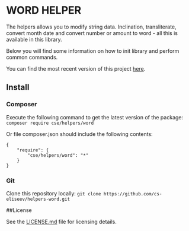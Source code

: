 WORD HELPER
==========

The helpers allows you to modify string data. Inclination, transliterate, convert month date and convert number or amount to word - all this is available in this library.

Below you will find some information on how to init library and perform common commands.

You can find the most recent version of this project [here](https://github.com/cs-eliseev/helpers-word).

## Install

### Composer

Execute the following command to get the latest version of the package:
```composer require cse/helpers/word```

Or file composer.json should include the following contents:
```
{
    "require": {
        "cse/helpers/word": "*"
    }
}
```

### Git

Clone this repository locally:
```git clone https://github.com/cs-eliseev/helpers-word.git```


##License

See the [LICENSE.md](https://github.com/cs-eliseev/helpers-word/blob/master/LICENSE.md) file for licensing details.